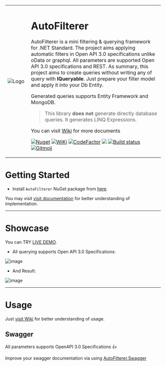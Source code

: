 <table>
<tr>
<td width="15%">

 ![Logo](https://github.com/enisn/AutoFilterer/blob/master/content/auto_filterer_icon.png?raw=true) 

</td>
<td>

 # AutoFilterer

AutoFilterer is a mini filtering & querying framework for .NET Standard. The project aims applying automatic filters in Open API 3.0 specifications unlike oData or graphql. All parameters are supported Open API 3.0 specifications and REST.
As summary, this project aims to create queries without writing any of query with **IQueryable**. Just prepare your filter model and apply it into your Db Entity.

Generated queries supports Entity Framework and MongoDB. 

> This library **does not** generate directly database queries. It generates LINQ Expressions.

You can visit [Wiki](../../wiki) for more documents

[![Nuget](https://img.shields.io/nuget/v/AutoFilterer?logo=nuget)](https://www.nuget.org/packages/AutoFilterer/)
[![WiKi](https://img.shields.io/badge/Visit-Wiki-orange)](../../wiki)
[![CodeFactor](https://www.codefactor.io/repository/github/enisn/autofilterer/badge)](https://www.codefactor.io/repository/github/enisn/autofilterer)
<a href="https://codeclimate.com/github/enisn/AutoFilterer/maintainability"><img src="https://api.codeclimate.com/v1/badges/9d3ef7b380c4257c04fd/maintainability" /></a>
[![Build status](https://ci.appveyor.com/api/projects/status/fhsry13a6k6j712w?svg=true)](https://ci.appveyor.com/project/enisn/autofilterer)
<a href="https://gitmoji.carloscuesta.me">
  <img src="https://img.shields.io/badge/gitmoji-%20😜%20😍-FFDD67.svg?style=flat-square" alt="Gitmoji">
</a>
</td>
</tr>
</table>


# Getting Started

- Install `AutoFilterer` NuGet package from [here](https://www.nuget.org/packages/AutoFilterer/).

You may visit [visit documentation](../../wiki) for better understanding of implementation.


***

# Showcase

You can TRY [LIVE DEMO](https://autofilterer-showcase.herokuapp.com/swagger/index.html#/Books/get_api_Books).

- All querying supports Open API 3.0 Specifications:

![image](https://user-images.githubusercontent.com/23705418/82128447-f9961180-97c3-11ea-87b3-452c38d9f676.png)

- And Result:

![image](https://user-images.githubusercontent.com/23705418/82128521-6ad5c480-97c4-11ea-9f78-575733c101dd.png)

***

# Usage
Just [visit Wiki](../../wiki) for better understanding of usage.

## Swagger
All parameters supports OpenAPI 3.0 Specifications 👍

Improve your swagger documentation via using [AutoFilterer.Swagger](https://www.nuget.org/packages/AutoFilterer.Swagger)
